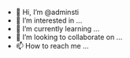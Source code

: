 - 👋 Hi, I’m @adminsti
- 👀 I’m interested in ...
- 🌱 I’m currently learning ...
- 💞️ I’m looking to collaborate on ...
- 📫 How to reach me ...

<!---
adminsti/adminsti is a ✨ special ✨ repository because its `README.md` (this file) appears on your GitHub profile.
You can click the Preview link to take a look at your changes.
--->
